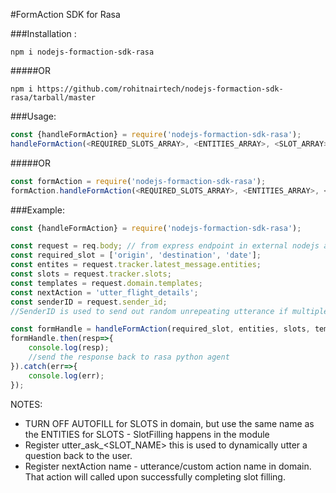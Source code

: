 #FormAction SDK for Rasa


###Installation :
```
npm i nodejs-formaction-sdk-rasa
```
#####OR
```
npm i https://github.com/rohitnairtech/nodejs-formaction-sdk-rasa/tarball/master
```
###Usage:
```javascript
const {handleFormAction} = require('nodejs-formaction-sdk-rasa');
handleFormAction(<REQUIRED_SLOTS_ARRAY>, <ENTITIES_ARRAY>, <SLOT_ARRAY>, <TEMPLATE_ARRAY>, <NEXT_ACTION_NAME>, <senderID_OPTIONAL>);
```
#####OR
```javascript
const formAction = require('nodejs-formaction-sdk-rasa');
formAction.handleFormAction(<REQUIRED_SLOTS_ARRAY>, <ENTITIES_ARRAY>, <SLOT_ARRAY>, <TEMPLATE_ARRAY>, <NEXT_ACTION_NAME>, <senderID_OPTIONAL>);
```

###Example:
```javascript
const {handleFormAction} = require('nodejs-formaction-sdk-rasa');

const request = req.body; // from express endpoint in external nodejs actions endpoint
const required_slot = ['origin', 'destination', 'date'];
const entites = request.tracker.latest_message.entities;
const slots = request.tracker.slots;
const templates = request.domain.templates;
const nextAction = 'utter_flight_details';
const senderID = request.sender_id;
//SenderID is used to send out random unrepeating utterance if multiple utterance available. Optional feature to enhance user experience 

const formHandle = handleFormAction(required_slot, entities, slots, templates, nextAction, senderID);
formHandle.then(resp=>{
	console.log(resp);
	//send the response back to rasa python agent
}).catch(err=>{
	console.log(err);
});
```

NOTES:
- TURN OFF AUTOFILL for SLOTS in domain, but use the same name as the ENTITIES for SLOTS - SlotFilling happens in the module
- Register utter_ask_<SLOT_NAME> this is used to dynamically utter a question back to the user.
- Register nextAction name - utterance/custom action name in domain. That action will called upon successfully completing slot filling.